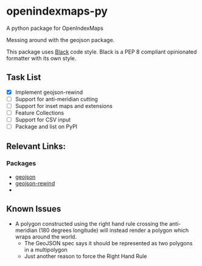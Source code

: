 # openindexmaps-py
A python package for OpenIndexMaps

Messing around with the geojson package.

This package uses [Black]([Black](https://black.readthedocs.io))
code style.
Black is a PEP 8 compliant opinionated formatter with its own style.

## Task List

- [x] Implement geojson-rewind
- [ ] Support for anti-meridian cutting
- [ ] Support for inset maps and extensions
- [ ] Feature Collections
- [ ] Support for CSV input
- [ ] Package and list on PyPI

## Relevant Links:

### Packages

* [geojson](https://pypi.org/project/geojson/)
* [geojson-rewind](https://pypi.org/project/geojson-rewind/)
* 

## Known Issues
* A polygon constructed using the right hand rule crossing the
anti-meridian (180 degrees longitude) will instead render a 
polygon which wraps around the world.  
    - The GeoJSON spec says it should be represented as two polygons
    in a multipolygon
    - Just another reason to force the Right Hand Rule
